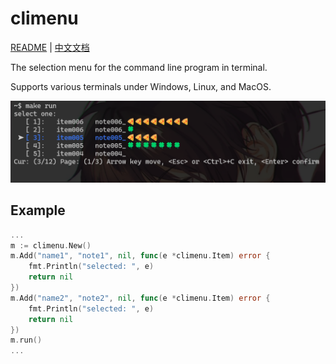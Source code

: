 # climenu

[README](README.md) | [中文文档](README_zh.md)

The selection menu for the command line program in terminal.

Supports various terminals under Windows, Linux, and MacOS.

![img](./img/pic01.png)

## Example

```go
...
m := climenu.New()
m.Add("name1", "note1", nil, func(e *climenu.Item) error {
    fmt.Println("selected: ", e)
    return nil
})
m.Add("name2", "note2", nil, func(e *climenu.Item) error {
    fmt.Println("selected: ", e)
    return nil
})
m.run()
...
```
